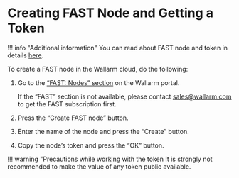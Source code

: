 [doc-about-token]:              internals.md#token
[link-wl-portal-node-tab]:      https://us1.my.wallarm.com/testing/nodes


#   Creating FAST Node and Getting a Token

!!! info "Additional information"
    You can read about FAST node and token in details [here][doc-about-token].

To create a FAST node in the Wallarm cloud, do the following:
1.  Go to the [“FAST: Nodes” section][link-wl-portal-node-tab] on the Wallarm portal.

    If the “FAST” section is not available, please contact [sales@wallarm.com](mailto:sales@wallarm.com) to get the FAST subscription first.
2.  Press the “Create FAST node” button.
3.  Enter the name of the node and press the “Create” button.
4.  Copy the node’s token and press the “OK” button.

!!! warning "Precautions while working with the token
    It is strongly not recommended to make the value of any token public available.